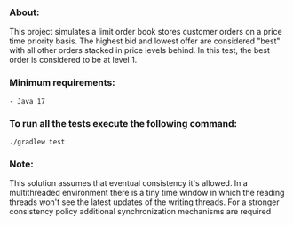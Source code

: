 ### About:
This project simulates a limit order book stores customer orders on a price time priority basis. The highest bid and lowest offer
are considered "best" with all other orders stacked in price levels behind. In this test, the best order is considered to be at level 1.

### Minimum requirements:
    - Java 17

### To run all the tests execute the following command:
    ./gradlew test

### Note:
This solution assumes that eventual consistency it's allowed. In a multithreaded environment there is a tiny time window
in which the reading threads won't see the latest updates of the writing threads. For a stronger consistency policy
additional synchronization mechanisms are required